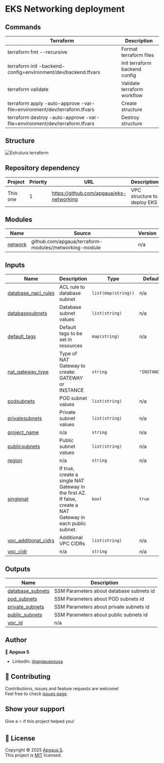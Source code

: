<!-- BEGIN_TF_DOCS -->
# EKS Networking deployment

## Commands

| Terraform | Description |
|--------------------|-------------|
| terraform fmt --recursive | Format terraform files |
| terraform init -backend-config=environment/dev/backend.tfvars | Init terraform backend config|
| terraform validate | Validate terraform workflow |
| terraform apply -auto-approve -var-file=environment/dev/terraform.tfvars | Create structure |
| terraform destroy -auto-approve -var-file=environment/dev/terraform.tfvars | Destroy structure |

## Structure
![Estrutura terraform](diagrama.png)

## Repository dependency
| Project | Priority | URL | Description |
|---------|----------|-----|-------------|
| This one | 1 | https://github.com/apgaua/eks-networking | VPC structure to deploy EKS |

## Modules

| Name | Source | Version |
|------|--------|---------|
| <a name="module_network"></a> [network](#module\_network) | github.com/apgaua/terraform-modules//networking-module | n/a |

## Inputs

| Name | Description | Type | Default | Required |
|------|-------------|------|---------|:--------:|
| <a name="input_database_nacl_rules"></a> [database\_nacl\_rules](#input\_database\_nacl\_rules) | ACL rule to database subnet | `list(map(string))` | n/a | yes |
| <a name="input_databasesubnets"></a> [databasesubnets](#input\_databasesubnets) | Database subnet values | `list(string)` | n/a | yes |
| <a name="input_default_tags"></a> [default\_tags](#input\_default\_tags) | Default tags to be set in resources | `map(string)` | n/a | yes |
| <a name="input_nat_gateway_type"></a> [nat\_gateway\_type](#input\_nat\_gateway\_type) | Type of NAT Gateway to create: GATEWAY or INSTANCE | `string` | `"INSTANCE"` | no |
| <a name="input_podsubnets"></a> [podsubnets](#input\_podsubnets) | POD subnet values | `list(string)` | n/a | yes |
| <a name="input_privatesubnets"></a> [privatesubnets](#input\_privatesubnets) | Private subnet values | `list(string)` | n/a | yes |
| <a name="input_project_name"></a> [project\_name](#input\_project\_name) | n/a | `string` | n/a | yes |
| <a name="input_publicsubnets"></a> [publicsubnets](#input\_publicsubnets) | Public subnet values | `list(string)` | n/a | yes |
| <a name="input_region"></a> [region](#input\_region) | n/a | `string` | n/a | yes |
| <a name="input_singlenat"></a> [singlenat](#input\_singlenat) | If true, create a single NAT Gateway in the first AZ. If false, create a NAT Gateway in each public subnet. | `bool` | `true` | no |
| <a name="input_vpc_additional_cidrs"></a> [vpc\_additional\_cidrs](#input\_vpc\_additional\_cidrs) | Additional VPC CIDRs | `list(string)` | n/a | yes |
| <a name="input_vpc_cidr"></a> [vpc\_cidr](#input\_vpc\_cidr) | n/a | `string` | n/a | yes |

## Outputs

| Name | Description |
|------|-------------|
| <a name="output_database_subnets"></a> [database\_subnets](#output\_database\_subnets) | SSM Parameters about database subnets id |
| <a name="output_pod_subnets"></a> [pod\_subnets](#output\_pod\_subnets) | SSM Parameters about POD subnets id |
| <a name="output_private_subnets"></a> [private\_subnets](#output\_private\_subnets) | SSM Parameters about private subnets id |
| <a name="output_public_subnets"></a> [public\_subnets](#output\_public\_subnets) | SSM Parameters about public subnets id |
| <a name="output_vpc_id"></a> [vpc\_id](#output\_vpc\_id) | n/a |

## Author

👤 **Apgaua S**

* LinkedIn: [@apgauasousa](https://linkedin.com/in/apgauasousa)

## 🤝 Contributing

Contributions, issues and feature requests are welcome!<br />Feel free to check [issues page](/issues).

## Show your support

Give a ⭐️ if this project helped you!

## 📝 License

Copyright © 2025 [Apgaua S](https://github.com/apgaua).<br />
This project is [MIT](LICENSE) licensed.
<!-- END_TF_DOCS -->